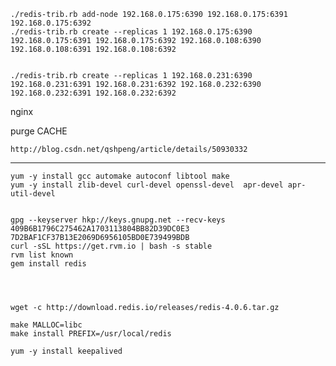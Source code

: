 	./redis-trib.rb add-node 192.168.0.175:6390 192.168.0.175:6391 192.168.0.175:6392
	./redis-trib.rb create --replicas 1 192.168.0.175:6390 192.168.0.175:6391 192.168.0.175:6392 192.168.0.108:6390 192.168.0.108:6391 192.168.0.108:6392


	./redis-trib.rb create --replicas 1 192.168.0.231:6390 192.168.0.231:6391 192.168.0.231:6392 192.168.0.232:6390 192.168.0.232:6391 192.168.0.232:6392

nginx 

purge CACHE

	http://blog.csdn.net/qshpeng/article/details/50930332


----------

	yum -y install gcc automake autoconf libtool make
	yum -y install zlib-devel curl-devel openssl-devel  apr-devel apr-util-devel


	gpg --keyserver hkp://keys.gnupg.net --recv-keys 409B6B1796C275462A1703113804BB82D39DC0E3 7D2BAF1CF37B13E2069D6956105BD0E739499BDB
	curl -sSL https://get.rvm.io | bash -s stable
	rvm list known
	gem install redis




	wget -c http://download.redis.io/releases/redis-4.0.6.tar.gz

	make MALLOC=libc  
	make install PREFIX=/usr/local/redis

	yum -y install keepalived


